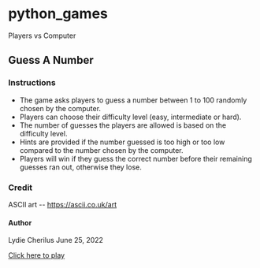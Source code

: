 # python_games
Players vs Computer

## Guess A Number

### Instructions 
* The game asks players to guess a number between 1 to 100 randomly chosen by the computer.
* Players can choose their difficulty level (easy, intermediate or hard).
* The number of guesses the players are allowed is based on the difficulty level.
* Hints are provided if the number guessed is too high or too low compared to the number chosen by the computer.
* Players will win if they guess the correct number before their remaining guesses ran out, otherwise they lose.

### Credit 
ASCII art -- https://ascii.co.uk/art

#### Author 
Lydie Cherilus
June 25, 2022

[Click here to play](https://replit.com/@lydiecherilus/guessanumber?v=1)
